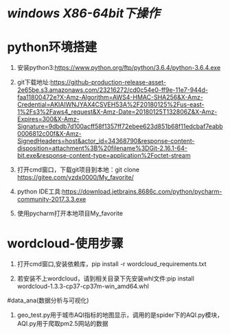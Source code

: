 # _windows X86-64bit下操作_ 

# python环境搭建
1. 安装python3:https://www.python.org/ftp/python/3.6.4/python-3.6.4.exe

1. git下载地址:https://github-production-release-asset-2e65be.s3.amazonaws.com/23216272/cd0c54e0-ff9e-11e7-944d-faa11800472e?X-Amz-Algorithm=AWS4-HMAC-SHA256&X-Amz-Credential=AKIAIWNJYAX4CSVEH53A%2F20180125%2Fus-east-1%2Fs3%2Faws4_request&X-Amz-Date=20180125T132806Z&X-Amz-Expires=300&X-Amz-Signature=9dbdb7d100acff58f1357ff72ebee623d851b68f11edcbaf7eabb0006812c00f&X-Amz-SignedHeaders=host&actor_id=34368790&response-content-disposition=attachment%3B%20filename%3DGit-2.16.1-64-bit.exe&response-content-type=application%2Foctet-stream
1. 打开cmd窗口，下载git项目到本地：git clone https://gitee.com/yzdx0000/My_favorite/
1. python IDE工具:https://download.jetbrains.8686c.com/python/pycharm-community-2017.3.3.exe
1. 使用pycharm打开本地项目My_favorite

# wordcloud-使用步骤

1. 打开cmd窗口,安装依赖库，pip install -r  wordcloud_requirements.txt

1. 若安装不上wordcloud，请到相关目录下先安装whl文件:pip install wordcloud-1.3.3-cp37-cp37m-win_amd64.whl

#data_ana(数据分析与可视化)
1. geo_test.py用于城市AQI指标的地图显示，调用的是spider下的AQI.py模块，AQI.py用于爬取pm2.5网站的数据
